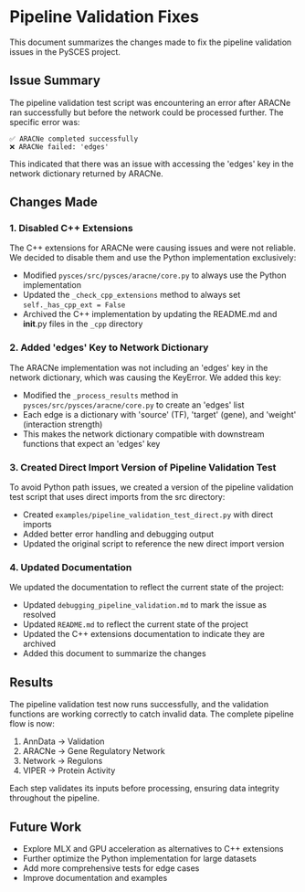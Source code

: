 # Pipeline Validation Fixes

This document summarizes the changes made to fix the pipeline validation issues in the PySCES project.

## Issue Summary

The pipeline validation test script was encountering an error after ARACNe ran successfully but before the network could be processed further. The specific error was:

```
✅ ARACNe completed successfully
❌ ARACNe failed: 'edges'
```

This indicated that there was an issue with accessing the 'edges' key in the network dictionary returned by ARACNe.

## Changes Made

### 1. Disabled C++ Extensions

The C++ extensions for ARACNe were causing issues and were not reliable. We decided to disable them and use the Python implementation exclusively:

- Modified `pysces/src/pysces/aracne/core.py` to always use the Python implementation
- Updated the `_check_cpp_extensions` method to always set `self._has_cpp_ext = False`
- Archived the C++ implementation by updating the README.md and __init__.py files in the `_cpp` directory

### 2. Added 'edges' Key to Network Dictionary

The ARACNe implementation was not including an 'edges' key in the network dictionary, which was causing the KeyError. We added this key:

- Modified the `_process_results` method in `pysces/src/pysces/aracne/core.py` to create an 'edges' list
- Each edge is a dictionary with 'source' (TF), 'target' (gene), and 'weight' (interaction strength)
- This makes the network dictionary compatible with downstream functions that expect an 'edges' key

### 3. Created Direct Import Version of Pipeline Validation Test

To avoid Python path issues, we created a version of the pipeline validation test script that uses direct imports from the src directory:

- Created `examples/pipeline_validation_test_direct.py` with direct imports
- Added better error handling and debugging output
- Updated the original script to reference the new direct import version

### 4. Updated Documentation

We updated the documentation to reflect the current state of the project:

- Updated `debugging_pipeline_validation.md` to mark the issue as resolved
- Updated `README.md` to reflect the current state of the project
- Updated the C++ extensions documentation to indicate they are archived
- Added this document to summarize the changes

## Results

The pipeline validation test now runs successfully, and the validation functions are working correctly to catch invalid data. The complete pipeline flow is now:

1. AnnData → Validation
2. ARACNe → Gene Regulatory Network
3. Network → Regulons
4. VIPER → Protein Activity

Each step validates its inputs before processing, ensuring data integrity throughout the pipeline.

## Future Work

- Explore MLX and GPU acceleration as alternatives to C++ extensions
- Further optimize the Python implementation for large datasets
- Add more comprehensive tests for edge cases
- Improve documentation and examples
